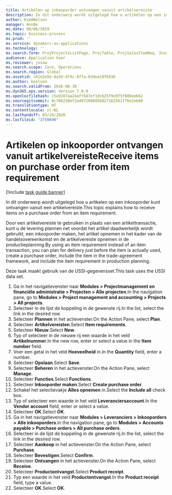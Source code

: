 ```yaml
---
title: Artikelen op inkooporder ontvangen vanuit artikelvereiste
description: In dit onderwerp wordt uitgelegd hoe u artikelen op een inkooporder kunt ontvangen vanuit een artikelvereiste.
author: KimANelson
manager: AnnBe
ms.date: 08/06/2019
ms.topic: business-process
ms.prod: ''
ms.service: dynamics-ax-applications
ms.technology: ''
ms.search.form: ProjProjectsListPage, ProjTable, ProjSalesItemReq, InventItemIdLookupSimple, PurchCreateFromSalesOrder, VendAccountItemLookup, PurchTable, PurchEditLines
audience: Application User
ms.reviewer: josaw
ms.search.scope: Core, Operations
ms.search.region: Global
ms.assetid: c61e3a5e-da3d-4f4c-87fa-03dea19f6936
ms.author: knelson
ms.search.validFrom: 2016-06-30
ms.dyn365.ops.version: Version 7.0.0
ms.openlocfilehash: c5ed287aa24aff647ef1dc625f9e9f5f086ee662
ms.sourcegitcommit: 8c786230ef2a497280885b827162561776e2eb00
ms.translationtype: HT
ms.contentlocale: nl-NL
ms.lasthandoff: 03/24/2020
ms.locfileid: "3750690"
---
```

# <a name="receive-items-on-purchase-order-from-item-requirement"></a><span data-ttu-id="e199c-103">Artikelen op inkooporder ontvangen vanuit artikelvereiste</span><span class="sxs-lookup"><span data-stu-id="e199c-103">Receive items on purchase order from item requirement</span></span>

[!include [task guide banner](../../includes/task-guide-banner.md)]

<span data-ttu-id="e199c-104">In dit onderwerp wordt uitgelegd hoe u artikelen op een inkooporder kunt ontvangen vanuit een artikelvereiste.</span><span class="sxs-lookup"><span data-stu-id="e199c-104">This topic explains how to receive items on a purchase order from an item requirement.</span></span>

<span data-ttu-id="e199c-105">Door een artikelvereiste te gebruiken in plaats van een artikeltransactie, kunt u de levering plannen net voordat het artikel daadwerkelijk wordt gebruikt, een inkooporder maken, het artikel opnemen in het kader van de handelsovereenkomst en de artikelvereiste opnemen in de productieplanning.</span><span class="sxs-lookup"><span data-stu-id="e199c-105">By using an item requirement instead of an item transaction, you can plan for delivery just before the item is actually used, create a purchase order, include the item in the trade-agreement framework, and include the item requirement in production planning.</span></span> 

<span data-ttu-id="e199c-106">Deze taak maakt gebruik van de USSI-gegevensset.</span><span class="sxs-lookup"><span data-stu-id="e199c-106">This task uses the USSI data set.</span></span>

1. <span data-ttu-id="e199c-107">Ga in het navigatievenster naar **Modules > Projectmanagement en financiële administratie > Projecten > Alle projecten**.</span><span class="sxs-lookup"><span data-stu-id="e199c-107">In the navigation pane, go to **Modules > Project management and accounting > Projects > All projects**.</span></span>
2. <span data-ttu-id="e199c-108">Selecteer in de lijst de koppeling in de gewenste rij.</span><span class="sxs-lookup"><span data-stu-id="e199c-108">In the list, select the link in the desired row.</span></span>
3. <span data-ttu-id="e199c-109">Selecteer **Plannen** in het actievenster.</span><span class="sxs-lookup"><span data-stu-id="e199c-109">On the Action Pane, select **Plan**.</span></span>
4. <span data-ttu-id="e199c-110">Selecteer **Artikelvereisten**.</span><span class="sxs-lookup"><span data-stu-id="e199c-110">Select **Item requirements**.</span></span>
5. <span data-ttu-id="e199c-111">Selecteer **Nieuw**.</span><span class="sxs-lookup"><span data-stu-id="e199c-111">Select **New**.</span></span>
6. <span data-ttu-id="e199c-112">Typ of selecteer in de nieuwe rij een waarde in het veld **Artikelnummer**.</span><span class="sxs-lookup"><span data-stu-id="e199c-112">In the new row, enter or select a value in the **Item number** field.</span></span>
7. <span data-ttu-id="e199c-113">Voer een getal in het veld **Hoeveelheid** in.</span><span class="sxs-lookup"><span data-stu-id="e199c-113">In the **Quantity** field, enter a number.</span></span>
8. <span data-ttu-id="e199c-114">Selecteer **Opslaan**.</span><span class="sxs-lookup"><span data-stu-id="e199c-114">Select **Save**.</span></span>
9. <span data-ttu-id="e199c-115">Selecteer **Beheren** in het actievenster.</span><span class="sxs-lookup"><span data-stu-id="e199c-115">On the Action Pane, select **Manage**.</span></span>
10. <span data-ttu-id="e199c-116">Selecteer **Functies**.</span><span class="sxs-lookup"><span data-stu-id="e199c-116">Select **Functions**.</span></span>
11. <span data-ttu-id="e199c-117">Selecteer **Inkooporder maken**.</span><span class="sxs-lookup"><span data-stu-id="e199c-117">Select **Create purchase order**.</span></span>
12. <span data-ttu-id="e199c-118">Schakel het selectievakje **Alles opnemen** in.</span><span class="sxs-lookup"><span data-stu-id="e199c-118">Select the **Include all** check box.</span></span>
13. <span data-ttu-id="e199c-119">Typ of selecteer een waarde in het veld **Leveranciersaccount**.</span><span class="sxs-lookup"><span data-stu-id="e199c-119">In the **Vendor account** field, enter or select a value.</span></span>
14. <span data-ttu-id="e199c-120">Selecteer **OK**.</span><span class="sxs-lookup"><span data-stu-id="e199c-120">Select **OK**.</span></span>
15. <span data-ttu-id="e199c-121">Ga in het navigatievenster naar **Modules > Leveranciers > Inkooporders > Alle inkooporders**.</span><span class="sxs-lookup"><span data-stu-id="e199c-121">In the navigation pane, go to **Modules > Accounts payable > Purchase orders > All purchase orders**.</span></span>
16. <span data-ttu-id="e199c-122">Selecteer in de lijst de koppeling in de gewenste rij.</span><span class="sxs-lookup"><span data-stu-id="e199c-122">In the list, select the link in the desired row.</span></span>
17. <span data-ttu-id="e199c-123">Selecteer **Aankoop** in het actievenster.</span><span class="sxs-lookup"><span data-stu-id="e199c-123">On the Action Pane, select **Purchase**.</span></span>
18. <span data-ttu-id="e199c-124">Selecteer **Bevestigen**.</span><span class="sxs-lookup"><span data-stu-id="e199c-124">Select **Confirm**.</span></span>
19. <span data-ttu-id="e199c-125">Selecteer **Ontvangen** in het actievenster.</span><span class="sxs-lookup"><span data-stu-id="e199c-125">On the Action Pane, select **Receive**.</span></span>
20. <span data-ttu-id="e199c-126">Selecteer **Productontvangst**.</span><span class="sxs-lookup"><span data-stu-id="e199c-126">Select **Product receipt**.</span></span>
21. <span data-ttu-id="e199c-127">Typ een waarde in het veld **Productontvangst**.</span><span class="sxs-lookup"><span data-stu-id="e199c-127">In the **Product receipt** field, type a value.</span></span>
22. <span data-ttu-id="e199c-128">Selecteer **OK**.</span><span class="sxs-lookup"><span data-stu-id="e199c-128">Select **OK**.</span></span>

